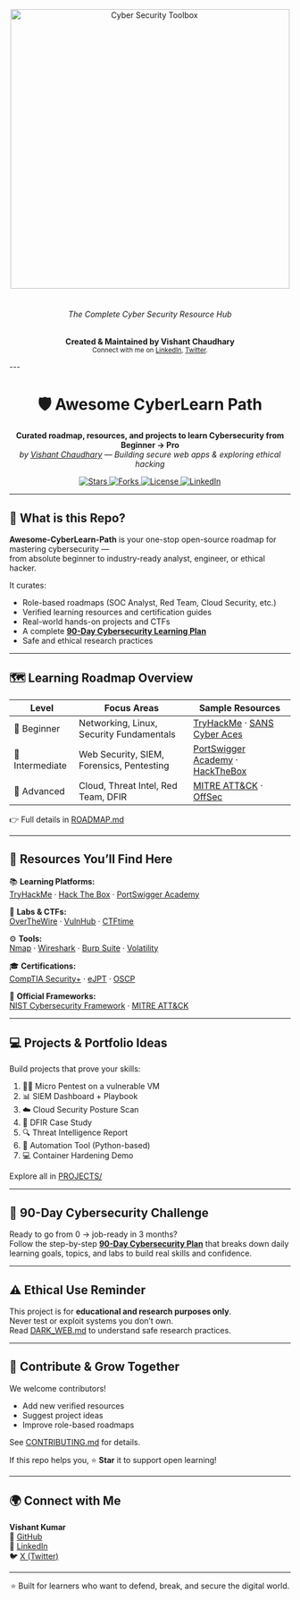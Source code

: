 <div align="center">
  <div>
    <img width="500" src="media/logo.svg" alt="Cyber Security Toolbox">
  </div>
  </br>
  <h6>The Complete Cyber Security Resource Hub</h6>
  <p>
    <span style="font-weight: bold">Created & Maintained by Vishant Chaudhary</span>
    </br>
    <sub>Connect with me on 
      <a href="https://www.linkedin.com/in/vishant--chaudhary">LinkedIn</a>, 
      <a href="https://x.com/iam_vishant/">Twitter</a>.
    </sub>
  </p>
</div>

---<h1 align="center">🛡️ Awesome CyberLearn Path</h1>
<p align="center">
  <b>Curated roadmap, resources, and projects to learn Cybersecurity from Beginner → Pro</b>  
  <br/>
  <i>by <a href="https://github.com/im-vishu">Vishant Chaudhary</a> — Building secure web apps & exploring ethical hacking</i>
</p>

<p align="center">
  <a href="https://github.com/im-vishu/Awesome-CyberLearn-Path/stargazers">
    <img src="https://img.shields.io/github/stars/im-vishu/Awesome-CyberLearn-Path?color=yellow&style=for-the-badge" alt="Stars"/>
  </a>
  <a href="https://github.com/im-vishu/Awesome-CyberLearn-Path/network/members">
    <img src="https://img.shields.io/github/forks/im-vishu/Awesome-CyberLearn-Path?color=lightblue&style=for-the-badge" alt="Forks"/>
  </a>
  <a href="https://github.com/im-vishu/Awesome-CyberLearn-Path/blob/main/LICENSE.md">
    <img src="https://img.shields.io/badge/license-MIT-green?style=for-the-badge" alt="License"/>
  </a>
  <a href="https://www.linkedin.com/in/vishant--chaudhary">
    <img src="https://img.shields.io/badge/LinkedIn-Connect-blue?style=for-the-badge&logo=linkedin" alt="LinkedIn"/>
  </a>
</p>

---

## 🧭 What is this Repo?

**Awesome-CyberLearn-Path** is your one-stop open-source roadmap for mastering cybersecurity —  
from absolute beginner to industry-ready analyst, engineer, or ethical hacker.  

It curates:
- Role-based roadmaps (SOC Analyst, Red Team, Cloud Security, etc.)
- Verified learning resources and certification guides  
- Real-world hands-on projects and CTFs  
- A complete **[90-Day Cybersecurity Learning Plan](./90DAYS.md)**  
- Safe and ethical research practices  

---

## 🗺️ Learning Roadmap Overview

| Level | Focus Areas | Sample Resources |
|-------|--------------|------------------|
| 🥇 Beginner | Networking, Linux, Security Fundamentals | [TryHackMe](https://tryhackme.com) · [SANS Cyber Aces](https://www.sans.org/cyberaces) |
| 🧩 Intermediate | Web Security, SIEM, Forensics, Pentesting | [PortSwigger Academy](https://portswigger.net/web-security) · [HackTheBox](https://www.hackthebox.com) |
| 🚀 Advanced | Cloud, Threat Intel, Red Team, DFIR | [MITRE ATT&CK](https://attack.mitre.org) · [OffSec](https://www.offsec.com) |

👉 Full details in [ROADMAP.md](./ROADMAP.md)

---

## 🧰 Resources You’ll Find Here

📚 **Learning Platforms:**  
[TryHackMe](https://tryhackme.com) · [Hack The Box](https://www.hackthebox.com) · [PortSwigger Academy](https://portswigger.net/web-security)

🧪 **Labs & CTFs:**  
[OverTheWire](https://overthewire.org) · [VulnHub](https://www.vulnhub.com) · [CTFtime](https://ctftime.org)

⚙️ **Tools:**  
[Nmap](https://nmap.org) · [Wireshark](https://www.wireshark.org) · [Burp Suite](https://portswigger.net/burp) · [Volatility](https://www.volatilityfoundation.org)

🎓 **Certifications:**  
[CompTIA Security+](https://www.comptia.org/certifications/security) · [eJPT](https://ine.com) · [OSCP](https://www.offsec.com/courses/pen-200/)

🔬 **Official Frameworks:**  
[NIST Cybersecurity Framework](https://www.nist.gov/cyberframework) · [MITRE ATT&CK](https://attack.mitre.org)

---

## 💻 Projects & Portfolio Ideas

Build projects that prove your skills:
1. 🕵️‍♂️ Micro Pentest on a vulnerable VM  
2. 📊 SIEM Dashboard + Playbook  
3. ☁️ Cloud Security Posture Scan  
4. 🧠 DFIR Case Study  
5. 🔍 Threat Intelligence Report  
6. 🧰 Automation Tool (Python-based)  
7. 💻 Container Hardening Demo  

Explore all in [PROJECTS/](./PROJECTS/)

---

## 🧩 90-Day Cybersecurity Challenge

Ready to go from 0 → job-ready in 3 months?  
Follow the step-by-step **[90-Day Cybersecurity Plan](./90DAYS.md)** that breaks down daily learning goals, topics, and labs to build real skills and confidence.  

---

## ⚠️ Ethical Use Reminder
This project is for **educational and research purposes only**.  
Never test or exploit systems you don’t own.  
Read [DARK_WEB.md](./DARK_WEB.md) to understand safe research practices.

---

## 🤝 Contribute & Grow Together
We welcome contributors!  
- Add new verified resources  
- Suggest project ideas  
- Improve role-based roadmaps  

See [CONTRIBUTING.md](./CONTRIBUTING.md) for details.

If this repo helps you, ⭐ **Star** it to support open learning!

---

## 🌍 Connect with Me

**Vishant Kumar**  
📎 [GitHub](https://github.com/im-vishu)  
💼 [LinkedIn](https://www.linkedin.com/in/vishant--chaudhary)  
🐦 [X (Twitter)](https://x.com/iam_vishant)

---

<p align="center">⭐ Built for learners who want to defend, break, and secure the digital world.</p>
